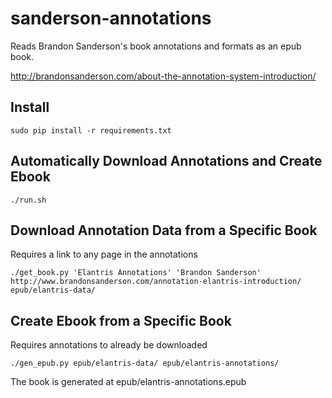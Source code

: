 sanderson-annotations
=====================

Reads Brandon Sanderson's book annotations and formats as an epub book.

http://brandonsanderson.com/about-the-annotation-system-introduction/

Install
-------
    sudo pip install -r requirements.txt


Automatically Download Annotations and Create Ebook
---------------------------------------------------
    ./run.sh


Download Annotation Data from a Specific Book
---------------------------------------------
Requires a link to any page in the annotations

    ./get_book.py 'Elantris Annotations' 'Brandon Sanderson' http://www.brandonsanderson.com/annotation-elantris-introduction/ epub/elantris-data/


Create Ebook from a Specific Book
---------------------------------
Requires annotations to already be downloaded

    ./gen_epub.py epub/elantris-data/ epub/elantris-annotations/

The book is generated at epub/elantris-annotations.epub


